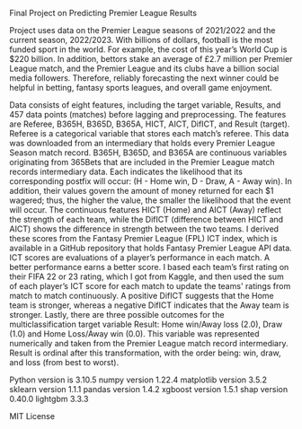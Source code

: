 Final Project on Predicting Premier League Results

Project uses data on the Premier League seasons of 2021/2022 and the current season, 2022/2023. With billions of dollars, football is the most funded sport in the world. For example, the cost of this year’s World Cup is $220 billion.  In addition, bettors stake an average of £2.7 million per Premier League match, and the Premier League and its clubs have a billion social media followers.  Therefore, reliably forecasting the next winner could be helpful in betting, fantasy sports leagues, and overall game enjoyment.

Data consists of eight features, including the target variable, Results, and 457 data points (matches) before lagging and preprocessing. The features are Referee, B365H, B365D, B365A, HICT, AICT, DifICT, and Result (target). Referee is a categorical variable that stores each match’s referee. This data was downloaded from an intermediary that holds every Premier League Season match record.  B365H, B365D, and B365A are continuous variables originating from 365Bets that are included in the Premier League match records intermediary data.  Each indicates the likelihood that its corresponding postfix will occur: (H - Home win, D - Draw, A - Away win). In addition, their values govern the amount of money returned for each $1 wagered; thus, the higher the value, the smaller the likelihood that the event will occur. The continuous features HICT (Home) and AICT (Away) reflect the strength of each team, while the DifICT (difference between HICT and AICT) shows the difference in strength between the two teams. I derived these scores from the Fantasy Premier League (FPL) ICT index, which is available in a GitHub repository that holds Fantasy Premier League API data.  ICT scores are evaluations of a player’s performance in each match. A better performance earns a better score. I based each team’s first rating on their FIFA 22 or 23 rating, which I got from Kaggle, and then used the sum of each player’s ICT score for each match to update the teams' ratings from match to match continuously.  A positive DifICT suggests that the Home team is stronger, whereas a negative DifICT indicates that the Away team is stronger. Lastly, there are three possible outcomes for the multiclassification target variable Result: Home win/Away loss (2.0),  Draw (1.0) and Home Loss/Away win (0.0). This variable was represented numerically and taken from the Premier League match record intermediary.  Result is ordinal after this transformation, with the order being: win, draw, and loss (from best to worst). 

Python version is 3.10.5
numpy version 1.22.4
matplotlib version 3.5.2
sklearn version 1.1.1
pandas version 1.4.2
xgboost version 1.5.1
shap version 0.40.0
lightgbm 3.3.3

MIT License
